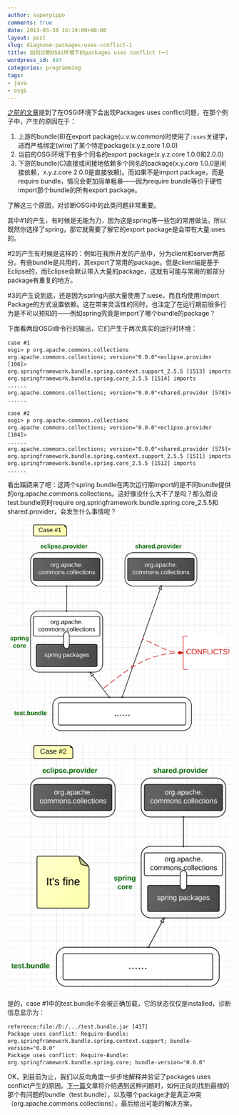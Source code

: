 ```yaml
---
author: superpippo
comments: true
date: 2013-03-30 15:19:09+00:00
layout: post
slug: diagnose-packages-uses-conflict-1
title: 如何诊断OSGi环境下的packages uses conflict（一）
wordpress_id: 497
categories: programming
tags:
- java
- osgi
---
```


[之前的文章](http://www.lifebackup.cn/osgi-bundle-dependency.html)提到了在OSGi环境下会出现Packages uses conflict问题，在那个例子中，产生的原因在于：

1. 上游的bundle(B)在export package(u.v.w.common)时使用了`:uses`关键字，进而严格绑定(wire)了某个特定package(x.y.z.core 1.0.0)  
1. 当前的OSGi环境下有多个同名的export package(x.y.z.core 1.0.0和2.0.0)  
1. 下游的bundle(C)直接或间接地依赖多个同名的package(x.y.core 1.0.0是间接依赖，x.y.z.core 2.0.0是直接依赖)。而如果不是import package，而是require bundle，情况会更加简单粗暴——因为require bundle等价于硬性import那个bundle的所有export package。

了解这三个原因，对诊断OSGi中的此类问题非常重要。

其中#1的产生，有时候是无能为力，因为这是spring等一些包的常用做法。所以既然你选择了spring，那它就需要了解它的export package是会带有大量:uses的。

\#2的产生有时候是这样的：例如在我所开发的产品中，分为client和server两部分。有些bundle是共用的，其export了常用的package。但是client端是基于Eclipse的，而Eclipse会默认带入大量的package，这就有可能与常用的那部分package有重复的地方。

\#3的产生说到底，还是因为spring内部大量使用了:uese，而且均使用Import Package的方式设置依赖。这在带来灵活性的同时，也注定了在运行期前很多行为是不可以预知的——例如spring究竟是import了哪个bundle的package？

下面看两段OSGi命令行的输出，它们产生于两次真实的运行时环境：

```
case #1  
osgi> p org.apache.commons.collections  
org.apache.commons.collections; version="0.0.0"<eclipse.provider [106]>  
org.springframework.bundle.spring.context.support_2.5.5 [1513] imports  
org.springframework.bundle.spring.core_2.5.5 [1514] imports  
......  
org.apache.commons.collections; version="0.0.0"<shared.provider [578]>  
......
```

```
case #2  
osgi> p org.apache.commons.collections  
org.apache.commons.collections; version="0.0.0"<eclipse.provider [104]>  
......  
org.apache.commons.collections; version="0.0.0"<shared.provider [575]>  
org.springframework.bundle.spring.context.support_2.5.5 [1511] imports  
org.springframework.bundle.spring.core_2.5.5 [1512] imports  
......
```

看出蹊跷来了吧：这两个spring bundle在两次运行期import的是不同bundle提供的org.apache.commons.collections。这好像没什么大不了是吗？那么假设test.bundle同时require org.springframework.bundle.spring.core_2.5.5和shared.provider，会发生什么事情呢？

![image](/images/201303/image.png)

![image](/images/201303/image1.png)

是的，case #1中的test.bundle不会被正确加载，它的状态仅仅是installed，诊断信息显示为：

```
reference:file:/D:/.../test.bundle.jar [437]  
Package uses conflict: Require-Bundle: org.springframework.bundle.spring.context.support; bundle-version="0.0.0"  
Package uses conflict: Require-Bundle: org.springframework.bundle.spring.core; bundle-version="0.0.0"
```

OK，到目前为止，我们以反向角度一步步地解释并验证了packages uses conflict产生的原因。[下一篇](http://www.lifebackup.cn/diagnose-packages-uses-conflict-2.html)文章将介绍遇到这种问题时，如何正向的找到最根的那个有问题的bundle（test.bundle），以及哪个package才是真正冲突（org.apache.commons.collections），最后给出可能的解决方案。

  

